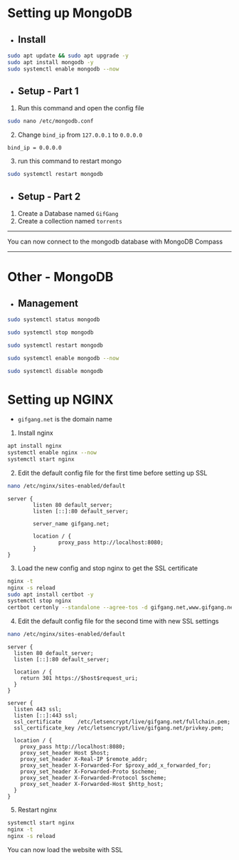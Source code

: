 # Setting up MongoDB

- ## Install

```bash
sudo apt update && sudo apt upgrade -y
sudo apt install mongodb -y
sudo systemctl enable mongodb --now
```

- ## Setup - Part 1

1. Run this command and open the config file

```bash
sudo nano /etc/mongodb.conf
```

2. Change `bind_ip` from `127.0.0.1` to `0.0.0.0`

```
bind_ip = 0.0.0.0
```

3. run this command to restart mongo

```bash
sudo systemctl restart mongodb
```

- ## Setup - Part 2

1. Create a Database named `GifGang`
2. Create a collection named `torrents`

---

You can now connect to the mongodb database with MongoDB Compass

---

# Other - MongoDB

- ## Management

```bash
sudo systemctl status mongodb
```

```bash
sudo systemctl stop mongodb
```

```bash
sudo systemctl restart mongodb
```

```bash
sudo systemctl enable mongodb --now
```

```bash
sudo systemctl disable mongodb
```

# Setting up NGINX

- `gifgang.net` is the domain name

1. Install nginx

```bash
apt install nginx
systemctl enable nginx --now
systemctl start nginx
```

2. Edit the default config file for the first time before setting up SSL

```bash
nano /etc/nginx/sites-enabled/default
```

```nginx
server {
        listen 80 default_server;
        listen [::]:80 default_server;

        server_name gifgang.net;

        location / {
                proxy_pass http://localhost:8080;
        }
}
```

3. Load the new config and stop nginx to get the SSL certificate

```bash
nginx -t
nginx -s reload
sudo apt install certbot -y
systemctl stop nginx
certbot certonly --standalone --agree-tos -d gifgang.net,www.gifgang.net
```

4. Edit the default config file for the second time with new SSL settings

```bash
nano /etc/nginx/sites-enabled/default
```

```nginx
server {
  listen 80 default_server;
  listen [::]:80 default_server;

  location / {
    return 301 https://$host$request_uri;
  }
}

server {
  listen 443 ssl;
  listen [::]:443 ssl;
  ssl_certificate     /etc/letsencrypt/live/gifgang.net/fullchain.pem;
  ssl_certificate_key /etc/letsencrypt/live/gifgang.net/privkey.pem;

  location / {
    proxy_pass http://localhost:8080;
    proxy_set_header Host $host;
    proxy_set_header X-Real-IP $remote_addr;
    proxy_set_header X-Forwarded-For $proxy_add_x_forwarded_for;
    proxy_set_header X-Forwarded-Proto $scheme;
    proxy_set_header X-Forwarded-Protocol $scheme;
    proxy_set_header X-Forwarded-Host $http_host;
  }
}
```

5. Restart nginx

```bash
systemctl start nginx
nginx -t
nginx -s reload
```

You can now load the website with SSL
